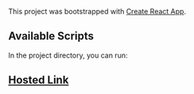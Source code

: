 This project was bootstrapped with [Create React App](https://github.com/facebook/create-react-app).

## Available Scripts

In the project directory, you can run:

## [Hosted Link](https://github.com/konarssuresh/Covid19World/tree/master)